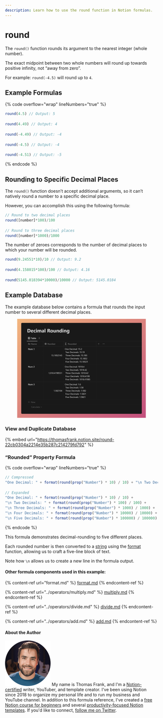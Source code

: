 ```yaml
---
description: Learn how to use the round function in Notion formulas.
---
```


# round

The `round()` function rounds its argument to the nearest integer (whole number).

The exact midpoint between two whole numbers will round up towards positive infinity, not “away from zero”.

For example: `round(-4.5)` will round up to `4`.

## Example Formulas

{% code overflow="wrap" lineNumbers="true" %}
```jsx
round(4.5) // Output: 5

round(4.49) // Output: 4

round(-4.49) // Output: -4

round(-4.5) // Output: -4

round(-4.51) // Output: -5
```
{% endcode %}

## Rounding to Specific Decimal Places

The `round()` function doesn’t accept additional arguments, so it can’t natively round a number to a specific decimal place.

However, you can accomplish this using the following formula:

```jsx
// Round to two decimal places
round([number]*100)/100

// Round to three decimal places
round([number]*1000)/1000
```

The number of zeroes corresponds to the number of decimal places to which your number will be rounded.

```jsx
round(9.24551*10)/10 // Output: 9.2

round(4.158015*100)/100 // Output: 4.16

round(5145.018394*10000)/10000 // Output: 5145.0184
```

## Example Database

The example database below contains a formula that rounds the input number to several different decimal places.

<figure><img src="../../.gitbook/assets/Round Funtion - Notion Formulas.png" alt=""><figcaption></figcaption></figure>

### View and Duplicate Database

{% embed url="https://thomasfrank.notion.site/round-22cb0304a2214e35b287c214279fd792" %}

### “Rounded” Property Formula

{% code overflow="wrap" lineNumbers="true" %}
```jsx
// Compressed
"One Decimal: " + format(round(prop("Number") * 10) / 10) + "\n Two Decimals: " + format(round(prop("Number") * 100) / 100) + "\n Three Decimals: " + format(round(prop("Number") * 1000) / 1000) + "\n Four Decimals: " + format(round(prop("Number") * 10000) / 10000) + "\n Five Decimals: " + format(round(prop("Number") * 100000) / 100000)

// Expanded
"One Decimal: " + format(round(prop("Number") * 10) / 10) + 
"\n Two Decimals: " + format(round(prop("Number") * 100) / 100) + 
"\n Three Decimals: " + format(round(prop("Number") * 1000) / 1000) + 
"\n Four Decimals: " + format(round(prop("Number") * 10000) / 10000) + 
"\n Five Decimals: " + format(round(prop("Number") * 100000) / 100000)
```
{% endcode %}

This formula demonstrates decimal-rounding to five different places.

Each rounded number is then converted to a [string](../../formula-basics/data-types/string.md) using the [format](format.md) function, allowing us to craft a five-line block of text.

Note how `\n` allows us to create a new line in the formula output.

#### Other formula components used in this example:

{% content-ref url="format.md" %}
[format.md](format.md)
{% endcontent-ref %}

{% content-ref url="../operators/multiply.md" %}
[multiply.md](../operators/multiply.md)
{% endcontent-ref %}

{% content-ref url="../operators/divide.md" %}
[divide.md](../operators/divide.md)
{% endcontent-ref %}

{% content-ref url="../operators/add.md" %}
[add.md](../operators/add.md)
{% endcontent-ref %}

#### About the Author

<img src="../../.gitbook/assets/Notion Fundamentals with Thomas Frank - Avatar 2021 compressed (1).png" alt="" data-size="line"> My name is Thomas Frank, and I'm a [Notion-certified](https://www.credly.com/badges/95fae13a-17bf-4b4a-a3d2-d58c8a3e6a2a/public\_url) writer, YouTuber, and template creator. I've been using Notion since 2018 to organize my personal life and to run my business and YouTube channel. In addition to this formula reference, I've created a [free Notion course for beginners](https://thomasjfrank.com/fundamentals/) and several [productivity-focused Notion templates](https://thomasjfrank.com/templates/). If you'd like to connect, [follow me on Twitter](https://twitter.com/TomFrankly).
